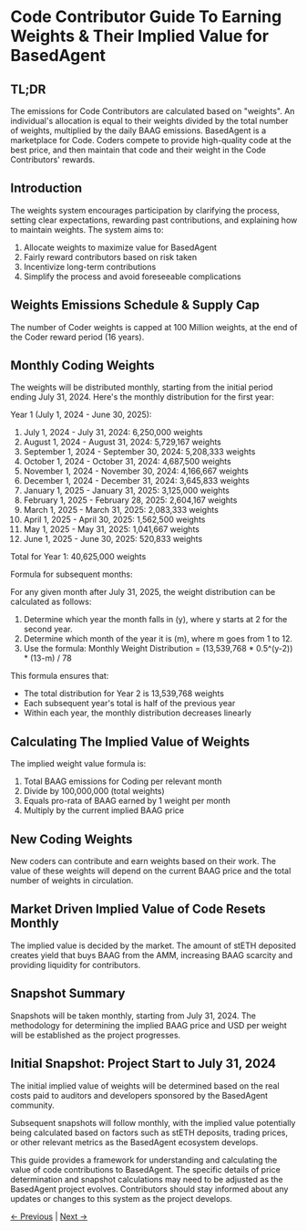 # Code Contributor Guide To Earning Weights & Their Implied Value for BasedAgent

## TL;DR

The emissions for Code Contributors are calculated based on "weights". An individual's allocation is equal to their weights divided by the total number of weights, multiplied by the daily BAAG emissions. BasedAgent is a marketplace for Code. Coders compete to provide high-quality code at the best price, and then maintain that code and their weight in the Code Contributors' rewards.

## Introduction

The weights system encourages participation by clarifying the process, setting clear expectations, rewarding past contributions, and explaining how to maintain weights. The system aims to:

1. Allocate weights to maximize value for BasedAgent
2. Fairly reward contributors based on risk taken
3. Incentivize long-term contributions
4. Simplify the process and avoid foreseeable complications

## Weights Emissions Schedule & Supply Cap

The number of Coder weights is capped at 100 Million weights, at the end of the Coder reward period (16 years).

## Monthly Coding Weights

The weights will be distributed monthly, starting from the initial period ending July 31, 2024. Here's the monthly distribution for the first year:

Year 1 (July 1, 2024 - June 30, 2025):

1. July 1, 2024 - July 31, 2024: 6,250,000 weights
2. August 1, 2024 - August 31, 2024: 5,729,167 weights
3. September 1, 2024 - September 30, 2024: 5,208,333 weights
4. October 1, 2024 - October 31, 2024: 4,687,500 weights
5. November 1, 2024 - November 30, 2024: 4,166,667 weights
6. December 1, 2024 - December 31, 2024: 3,645,833 weights
7. January 1, 2025 - January 31, 2025: 3,125,000 weights
8. February 1, 2025 - February 28, 2025: 2,604,167 weights
9. March 1, 2025 - March 31, 2025: 2,083,333 weights
10. April 1, 2025 - April 30, 2025: 1,562,500 weights
11. May 1, 2025 - May 31, 2025: 1,041,667 weights
12. June 1, 2025 - June 30, 2025: 520,833 weights

Total for Year 1: 40,625,000 weights

Formula for subsequent months:

For any given month after July 31, 2025, the weight distribution can be calculated as follows:

1. Determine which year the month falls in (y), where y starts at 2 for the second year.
2. Determine which month of the year it is (m), where m goes from 1 to 12.
3. Use the formula: 
   Monthly Weight Distribution = (13,539,768 * 0.5^(y-2)) * (13-m) / 78

This formula ensures that:
- The total distribution for Year 2 is 13,539,768 weights
- Each subsequent year's total is half of the previous year
- Within each year, the monthly distribution decreases linearly

## Calculating The Implied Value of Weights

The implied weight value formula is:

1. Total BAAG emissions for Coding per relevant month
2. Divide by 100,000,000 (total weights)
3. Equals pro-rata of BAAG earned by 1 weight per month
4. Multiply by the current implied BAAG price

## New Coding Weights

New coders can contribute and earn weights based on their work. The value of these weights will depend on the current BAAG price and the total number of weights in circulation.

## Market Driven Implied Value of Code Resets Monthly

The implied value is decided by the market. The amount of stETH deposited creates yield that buys BAAG from the AMM, increasing BAAG scarcity and providing liquidity for contributors.

## Snapshot Summary

Snapshots will be taken monthly, starting from July 31, 2024. The methodology for determining the implied BAAG price and USD per weight will be established as the project progresses.

## Initial Snapshot: Project Start to July 31, 2024

The initial implied value of weights will be determined based on the real costs paid to auditors and developers sponsored by the BasedAgent community.

Subsequent snapshots will follow monthly, with the implied value potentially being calculated based on factors such as stETH deposits, trading prices, or other relevant metrics as the BasedAgent ecosystem develops.

This guide provides a framework for understanding and calculating the value of code contributions to BasedAgent. The specific details of price determination and snapshot calculations may need to be adjusted as the BasedAgent project evolves. Contributors should stay informed about any updates or changes to this system as the project develops.

[← Previous](https://github.com/Morlabs/BasedAgent/blob/main/Docs/Contributions/Code%20Contributor%20Best%20Practices.md) | [Next →](link-to-next-page.md)

